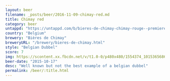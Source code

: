 ```yaml
---
layout: beer
filename: _posts/beer/2016-11-09-chimay-red.md
title: Chimay red
category: beer
untappd: "https://untappd.com/b/bieres-de-chimay-chimay-rouge--premiere-/4072"
country: "Belgium"
brewery: "Bières de Chimay"
breweryURL: "/brewery/bieres-de-chimay.html"
style: "Belgian Dubbel"
score: 7
img: https://scontent.xx.fbcdn.net/v/t1.0-0/p480x480/1554374_10153656866968745_899111329413653237_n.jpg?_nc_cat=100&_nc_oc=AQno-kxxYQOPEIPbfCP8hvIsS_7_vKz5UMEGfbvU16CBM8HO14p3bWjnUgixEkE-bIg&_nc_ht=scontent.xx&oh=d8753b42af12d327cd5811657426465d&oe=5DA10D7E
beer-date: "2015-10-17"
desc: "Well known but not the best example of a belgian dubbel"
permalink: /beer/:title.html
---
```

